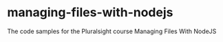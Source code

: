 # managing-files-with-nodejs
The code samples for the Pluralsight course Managing Files With NodeJS
